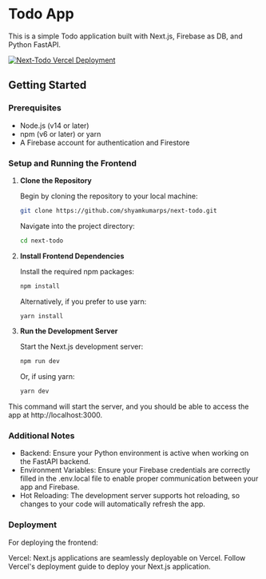 # Todo App

This is a simple Todo application built with Next.js, Firebase as DB, and Python FastAPI.

[![Next-Todo Vercel Deployment](https://img.shields.io/badge/Deployment-Vercel-000000?style=for-the-badge&logo=vercel&logoColor=white)](https://next-todo-eta-ten.vercel.app/)

## Getting Started

### Prerequisites

- Node.js (v14 or later)
- npm (v6 or later) or yarn
- A Firebase account for authentication and Firestore

### Setup and Running the Frontend

1. **Clone the Repository**

   Begin by cloning the repository to your local machine:

   ```bash
   git clone https://github.com/shyamkumarps/next-todo.git
   ```

   Navigate into the project directory:

   ```bash
   cd next-todo
   ```

2. **Install Frontend Dependencies**

   Install the required npm packages:

   ```bash
   npm install
   ```

   Alternatively, if you prefer to use yarn:

   ```bash
   yarn install
   ```

3. **Run the Development Server**

   Start the Next.js development server:

   ```bash
   npm run dev
   ```

   Or, if using yarn:

   ```bash
   yarn dev
   ```

This command will start the server, and you should be able to access the app at http://localhost:3000.

### Additional Notes

- Backend: Ensure your Python environment is active when working on the FastAPI backend.
- Environment Variables: Ensure your Firebase credentials are correctly filled in the .env.local file to enable proper communication between your app and Firebase.
- Hot Reloading: The development server supports hot reloading, so changes to your code will automatically refresh the app.

### Deployment

For deploying the frontend:

Vercel: Next.js applications are seamlessly deployable on Vercel. Follow Vercel's deployment guide to deploy your Next.js application.
